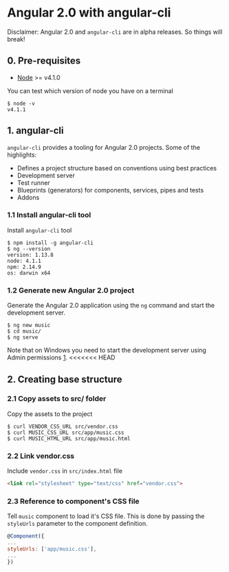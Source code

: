 # Angular 2.0 with angular-cli

Disclaimer: Angular 2.0 and `angular-cli` are in alpha releases. So things will
break!

## 0. Pre-requisites

* [Node](https://nodejs.org/download/release/v4.1.1/) >= v4.1.0

You can test which version of node you have on a terminal

```
$ node -v
v4.1.1
```

## 1. angular-cli

`angular-cli` provides a tooling for Angular 2.0 projects. Some of the highlights:

* Defines a project structure based on conventions using best practices
* Development server
* Test runner
* Blueprints (generators) for components, services, pipes and tests
* Addons

### 1.1 Install angular-cli tool

Install `angular-cli` tool

```
$ npm install -g angular-cli
$ ng --version
version: 1.13.8
node: 4.1.1
npm: 2.14.9
os: darwin x64
```

### 1.2 Generate new Angular 2.0 project

Generate the Angular 2.0 application using the `ng` command and start the
development server.

```
$ ng new music
$ cd music/
$ ng serve
```

Note that on Windows you need to start the development server using Admin
permissions [1](https://github.com/angular/angular-cli#known-issues).
<<<<<<< HEAD

## 2. Creating base structure

### 2.1 Copy assets to src/ folder

Copy the assets to the project

```
$ curl VENDOR_CSS_URL src/vendor.css
$ curl MUSIC_CSS_URL src/app/music.css
$ curl MUSIC_HTML_URL src/app/music.html
```

### 2.2 Link vendor.css

Include `vendor.css` in `src/index.html` file

```html
<link rel="stylesheet" type="text/css" href="vendor.css">
```

### 2.3 Reference to component's CSS file

Tell `music` component to load it's CSS file. This is done by passing the
`styleUrls` parameter to the component definition.

```js
@Component({
...
styleUrls: ['app/music.css'],
...
})
```
